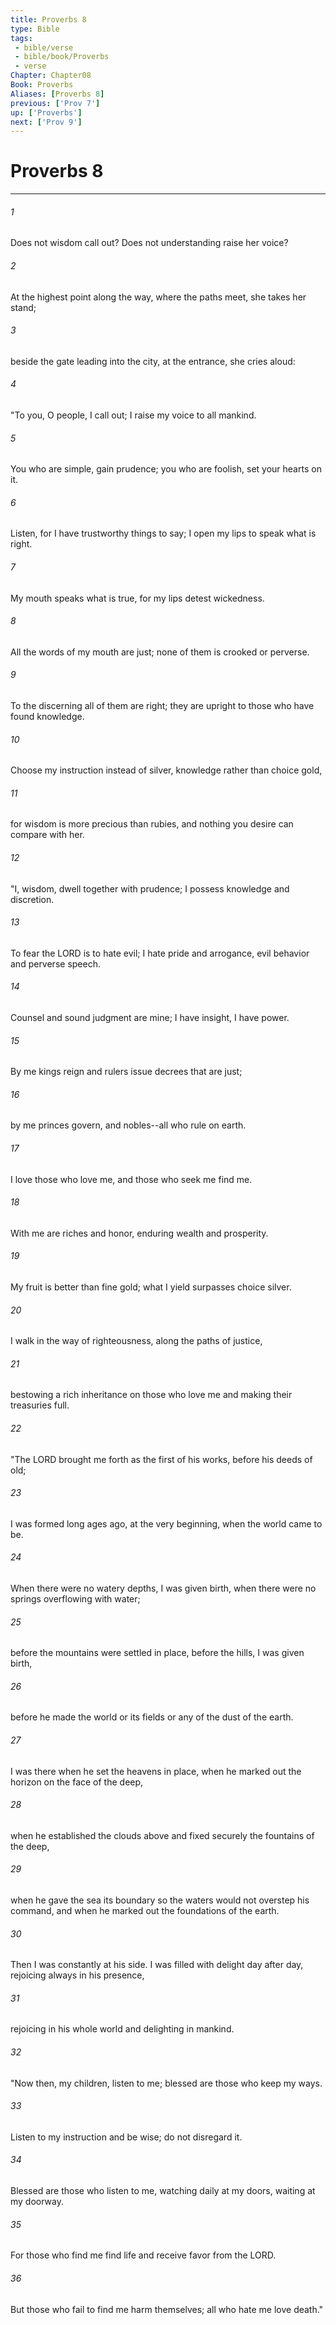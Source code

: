 ```yaml
---
title: Proverbs 8
type: Bible
tags:
 - bible/verse
 - bible/book/Proverbs
 - verse
Chapter: Chapter08
Book: Proverbs
Aliases: [Proverbs 8]
previous: ['Prov 7']
up: ['Proverbs']
next: ['Prov 9']
---
```

# Proverbs 8

***


###### 1 
Does not wisdom call out? Does not understanding raise her voice? 

###### 2 
At the highest point along the way, where the paths meet, she takes her stand; 

###### 3 
beside the gate leading into the city, at the entrance, she cries aloud: 

###### 4 
"To you, O people, I call out; I raise my voice to all mankind. 

###### 5 
You who are simple, gain prudence; you who are foolish, set your hearts on it. 

###### 6 
Listen, for I have trustworthy things to say; I open my lips to speak what is right. 

###### 7 
My mouth speaks what is true, for my lips detest wickedness. 

###### 8 
All the words of my mouth are just; none of them is crooked or perverse. 

###### 9 
To the discerning all of them are right; they are upright to those who have found knowledge. 

###### 10 
Choose my instruction instead of silver, knowledge rather than choice gold, 

###### 11 
for wisdom is more precious than rubies, and nothing you desire can compare with her. 

###### 12 
"I, wisdom, dwell together with prudence; I possess knowledge and discretion. 

###### 13 
To fear the LORD is to hate evil; I hate pride and arrogance, evil behavior and perverse speech. 

###### 14 
Counsel and sound judgment are mine; I have insight, I have power. 

###### 15 
By me kings reign and rulers issue decrees that are just; 

###### 16 
by me princes govern, and nobles--all who rule on earth. 

###### 17 
I love those who love me, and those who seek me find me. 

###### 18 
With me are riches and honor, enduring wealth and prosperity. 

###### 19 
My fruit is better than fine gold; what I yield surpasses choice silver. 

###### 20 
I walk in the way of righteousness, along the paths of justice, 

###### 21 
bestowing a rich inheritance on those who love me and making their treasuries full. 

###### 22 
"The LORD brought me forth as the first of his works, before his deeds of old; 

###### 23 
I was formed long ages ago, at the very beginning, when the world came to be. 

###### 24 
When there were no watery depths, I was given birth, when there were no springs overflowing with water; 

###### 25 
before the mountains were settled in place, before the hills, I was given birth, 

###### 26 
before he made the world or its fields or any of the dust of the earth. 

###### 27 
I was there when he set the heavens in place, when he marked out the horizon on the face of the deep, 

###### 28 
when he established the clouds above and fixed securely the fountains of the deep, 

###### 29 
when he gave the sea its boundary so the waters would not overstep his command, and when he marked out the foundations of the earth. 

###### 30 
Then I was constantly at his side. I was filled with delight day after day, rejoicing always in his presence, 

###### 31 
rejoicing in his whole world and delighting in mankind. 

###### 32 
"Now then, my children, listen to me; blessed are those who keep my ways. 

###### 33 
Listen to my instruction and be wise; do not disregard it. 

###### 34 
Blessed are those who listen to me, watching daily at my doors, waiting at my doorway. 

###### 35 
For those who find me find life and receive favor from the LORD. 

###### 36 
But those who fail to find me harm themselves; all who hate me love death." 
